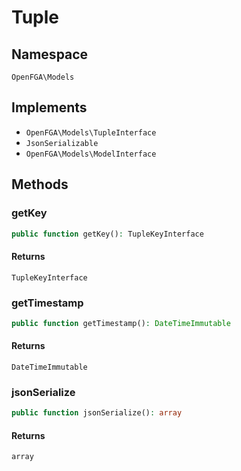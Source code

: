 # Tuple


## Namespace
`OpenFGA\Models`

## Implements
* `OpenFGA\Models\TupleInterface`
* `JsonSerializable`
* `OpenFGA\Models\ModelInterface`

## Methods
### getKey

```php
public function getKey(): TupleKeyInterface
```



#### Returns
`TupleKeyInterface` 

### getTimestamp

```php
public function getTimestamp(): DateTimeImmutable
```



#### Returns
`DateTimeImmutable` 

### jsonSerialize

```php
public function jsonSerialize(): array
```



#### Returns
`array` 

